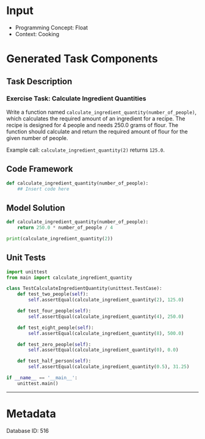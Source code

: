 # Input
- Programming Concept: Float
- Context: Cooking

# Generated Task Components
## Task Description
### Exercise Task: Calculate Ingredient Quantities

Write a function named `calculate_ingredient_quantity(number_of_people)`, which calculates the required amount of an ingredient for a recipe. The recipe is designed for 4 people and needs 250.0 grams of flour. The function should calculate and return the required amount of flour for the given number of people.

Example call: `calculate_ingredient_quantity(2)` returns `125.0`.

## Code Framework
```python
def calculate_ingredient_quantity(number_of_people):
    ## Insert code here
```

## Model Solution
```python
def calculate_ingredient_quantity(number_of_people):
    return 250.0 * number_of_people / 4

print(calculate_ingredient_quantity(2))
```

## Unit Tests
```python
import unittest
from main import calculate_ingredient_quantity

class TestCalculateIngredientQuantity(unittest.TestCase):
    def test_two_people(self):
        self.assertEqual(calculate_ingredient_quantity(2), 125.0)

    def test_four_people(self):
        self.assertEqual(calculate_ingredient_quantity(4), 250.0)

    def test_eight_people(self):
        self.assertEqual(calculate_ingredient_quantity(8), 500.0)

    def test_zero_people(self):
        self.assertEqual(calculate_ingredient_quantity(0), 0.0)

    def test_half_person(self):
        self.assertEqual(calculate_ingredient_quantity(0.5), 31.25)

if __name__ == '__main__':
    unittest.main()
```
___
# Metadata
Database ID: 516
